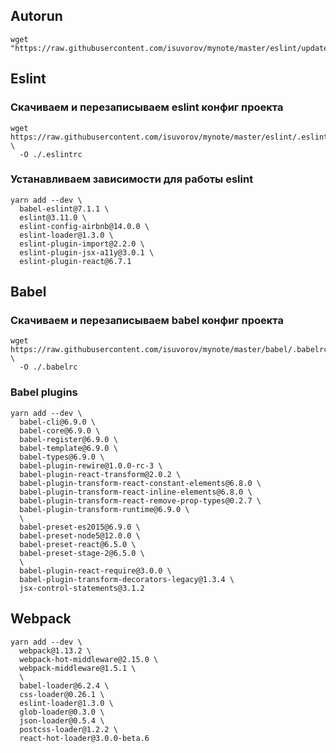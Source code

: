 
## Autorun

```
wget "https://raw.githubusercontent.com/isuvorov/mynote/master/eslint/update.sh"
```


## Eslint

### Скачиваем и перезаписываем eslint конфиг проекта
```
wget https://raw.githubusercontent.com/isuvorov/mynote/master/eslint/.eslintrc \
  -O ./.eslintrc 
```

### Устанавливаем зависимости для работы eslint

```
yarn add --dev \
  babel-eslint@7.1.1 \
  eslint@3.11.0 \
  eslint-config-airbnb@14.0.0 \
  eslint-loader@1.3.0 \
  eslint-plugin-import@2.2.0 \
  eslint-plugin-jsx-a11y@3.0.1 \
  eslint-plugin-react@6.7.1
```

## Babel

### Скачиваем и перезаписываем babel конфиг проекта
```
wget https://raw.githubusercontent.com/isuvorov/mynote/master/babel/.babelrc \
  -O ./.babelrc 
```

### Babel plugins

```
yarn add --dev \
  babel-cli@6.9.0 \
  babel-core@6.9.0 \
  babel-register@6.9.0 \
  babel-template@6.9.0 \
  babel-types@6.9.0 \
  babel-plugin-rewire@1.0.0-rc-3 \
  babel-plugin-react-transform@2.0.2 \
  babel-plugin-transform-react-constant-elements@6.8.0 \
  babel-plugin-transform-react-inline-elements@6.8.0 \
  babel-plugin-transform-react-remove-prop-types@0.2.7 \
  babel-plugin-transform-runtime@6.9.0 \
  \
  babel-preset-es2015@6.9.0 \
  babel-preset-node5@12.0.0 \
  babel-preset-react@6.5.0 \
  babel-preset-stage-2@6.5.0 \
  \
  babel-plugin-react-require@3.0.0 \
  babel-plugin-transform-decorators-legacy@1.3.4 \
  jsx-control-statements@3.1.2
```


## Webpack

```
yarn add --dev \
  webpack@1.13.2 \
  webpack-hot-middleware@2.15.0 \
  webpack-middleware@1.5.1 \
  \
  babel-loader@6.2.4 \
  css-loader@0.26.1 \
  eslint-loader@1.3.0 \
  glob-loader@0.3.0 \
  json-loader@0.5.4 \
  postcss-loader@1.2.2 \
  react-hot-loader@3.0.0-beta.6
```
